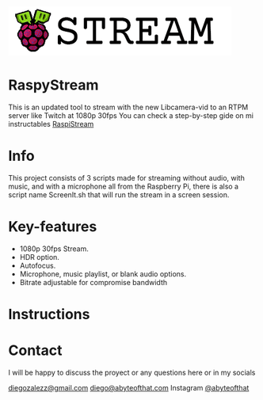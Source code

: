 ![aLogo RaspyStream](./assets/Logo.png)
# RaspyStream
This is an updated tool to stream with the new Libcamera-vid to an RTPM server like Twitch at 1080p 30fps
You can check a step-by-step gide on mi instructables <a href="https://www.instructables.com/RaspyStream/">RaspiStream </a>

# Info
This project consists of 3 scripts made for streaming without audio, with music, and with a microphone all from the Raspberry Pi, there is also a script name ScreenIt.sh that will run the stream in a screen session.

# Key-features
- 1080p 30fps Stream.
- HDR option.
- Autofocus.
- Microphone, music playlist, or blank audio options.
- Bitrate adjustable for compromise bandwidth 

# Instructions

# Contact
I will be happy to discuss the proyect or any questions here or in my socials

diegozalezz@gmail.com
diego@abyteofthat.com
Instagram <a href="https://www.instagram.com/abyteofthat/">@abyteofthat</a>

